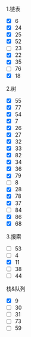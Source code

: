 1.链表

- [X] 6
- [X] 24
- [X] 25
- [X] 52
- [ ] 23
- [X] 22
- [X] 35
- [ ] 76
- [X] 18

2.树

- [X] 55
- [X] 77
- [X] 54
- [X] 7
- [X] 26
- [X] 27
- [X] 32
- [X] 33
- [X] 82
- [X] 34
- [X] 36
- [X] 79
- [ ] 8
- [X] 28
- [X] 78
- [X] 37
- [ ] 84
- [X] 86
- [X] 68

3.搜索

- [ ] 53
- [ ] 4
- [X] 11
- [ ] 38
- [ ] 44

栈&队列

- [X] 9
- [ ] 30
- [ ] 31
- [ ] 73
- [ ] 59
